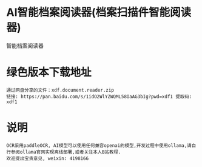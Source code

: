 # AI智能档案阅读器(档案扫描件智能阅读器)
智能档案阅读器

# 绿色版本下载地址

```
通过网盘分享的文件：xdf.document.reader.zip
链接: https://pan.baidu.com/s/1idO2WlYZWQML58IaAG3bIg?pwd=xdf1 提取码: xdf1
```

# 说明

```
OCR采用paddleOCR, AI模型可以使用任何兼容openai的模型,开发过程中使用ollama,请自行参阅ollama官网实现离线部署,或者关注本人B站教程.
欢迎提出宝贵意见, weixin: 4198166
```
